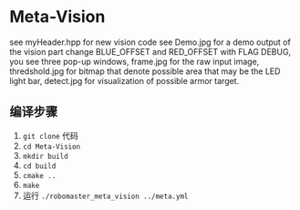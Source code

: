 Meta-Vision
===========

see myHeader.hpp for new vision code
see Demo.jpg for a demo output of the vision part
change BLUE_OFFSET and RED_OFFSET
with FLAG DEBUG, you see three pop-up windows, frame.jpg for the raw input image, thredshold.jpg for bitmap that denote possible area that may be the LED light bar, detect.jpg for visualization of possible armor target.

编译步骤
--------

1. `git clone` 代码
2. `cd Meta-Vision`
3. `mkdir build`
4. `cd build`
5. `cmake ..`
6. `make`
7. 运行 `./robomaster_meta_vision ../meta.yml`